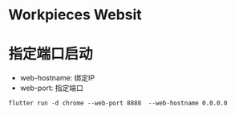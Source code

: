 # Workpieces Websit



# 指定端口启动

- web-hostname: 绑定IP
- web-port: 指定端口

```
flutter run -d chrome --web-port 8888  --web-hostname 0.0.0.0
```